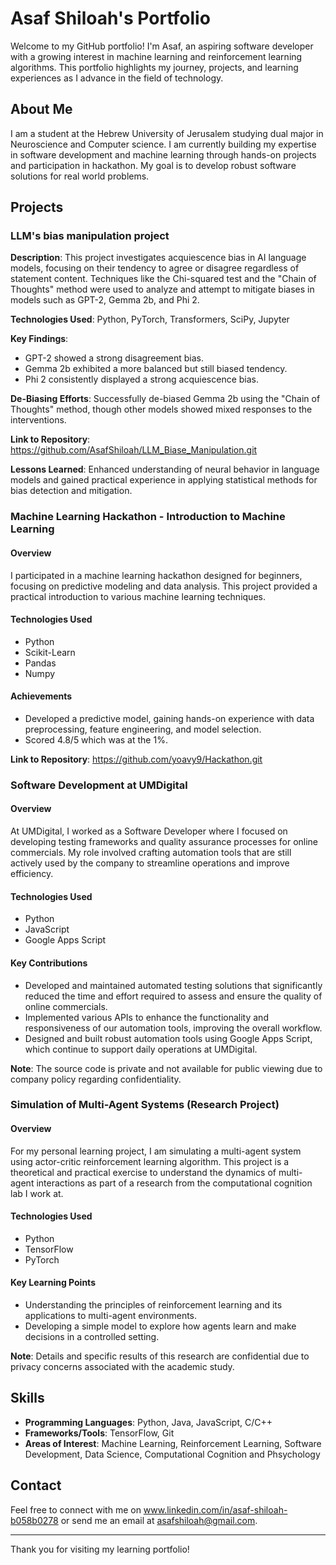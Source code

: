 # Asaf Shiloah's Portfolio

Welcome to my GitHub portfolio! I'm Asaf, an aspiring software developer with a growing interest in machine learning and reinforcement learning algorithms. This portfolio highlights my journey, projects, and learning experiences as I advance in the field of technology.

## About Me

I am a student at the Hebrew University of Jerusalem studying dual major in Neuroscience and Computer science. I am currently building my expertise in software development and machine learning through hands-on projects and participation in hackathon. My goal is to develop robust software solutions for real world problems.

## Projects

### LLM's bias manipulation project

**Description**: This project investigates acquiescence bias in AI language models, focusing on their tendency to agree or disagree regardless of statement content. Techniques like the Chi-squared test and the "Chain of Thoughts" method were used to analyze and attempt to mitigate biases in models such as GPT-2, Gemma 2b, and Phi 2.

**Technologies Used**: Python, PyTorch, Transformers, SciPy, Jupyter

**Key Findings**:
- GPT-2 showed a strong disagreement bias.
- Gemma 2b exhibited a more balanced but still biased tendency.
- Phi 2 consistently displayed a strong acquiescence bias.

**De-Biasing Efforts**: Successfully de-biased Gemma 2b using the "Chain of Thoughts" method, though other models showed mixed responses to the interventions.

**Link to Repository**: https://github.com/AsafShiloah/LLM_Biase_Manipulation.git

**Lessons Learned**: Enhanced understanding of neural behavior in language models and gained practical experience in applying statistical methods for bias detection and mitigation.



### Machine Learning Hackathon - Introduction to Machine Learning

#### Overview
I participated in a machine learning hackathon designed for beginners, focusing on predictive modeling and data analysis. This project provided a practical introduction to various machine learning techniques.

#### Technologies Used
- Python
- Scikit-Learn
- Pandas
- Numpy

#### Achievements
- Developed a predictive model, gaining hands-on experience with data preprocessing, feature engineering, and model selection.
- Scored 4.8/5 which was at the 1%.

**Link to Repository**: https://github.com/yoavy9/Hackathon.git

### Software Development at UMDigital

#### Overview
At UMDigital, I worked as a Software Developer where I focused on developing testing frameworks and quality assurance processes for online commercials. My role involved crafting automation tools that are still actively used by the company to streamline operations and improve efficiency.

#### Technologies Used
- Python
- JavaScript
- Google Apps Script

#### Key Contributions
- Developed and maintained automated testing solutions that significantly reduced the time and effort required to assess and ensure the quality of online commercials.
- Implemented various APIs to enhance the functionality and responsiveness of our automation tools, improving the overall workflow.
- Designed and built robust automation tools using Google Apps Script, which continue to support daily operations at UMDigital.

**Note**: The source code is private and not available for public viewing due to company policy regarding confidentiality.


### Simulation of Multi-Agent Systems (Research Project)

#### Overview
For my personal learning project, I am simulating a multi-agent system using actor-critic reinforcement learning algorithm. This project is a theoretical and practical exercise to understand the dynamics of multi-agent interactions as part of a research from the computational cognition lab I work at.

#### Technologies Used
- Python
- TensorFlow
- PyTorch

#### Key Learning Points
- Understanding the principles of reinforcement learning and its applications to multi-agent environments.
- Developing a simple model to explore how agents learn and make decisions in a controlled setting.

**Note**: Details and specific results of this research are confidential due to privacy concerns associated with the academic study.

## Skills

- **Programming Languages**: Python, Java, JavaScript, C/C++
- **Frameworks/Tools**: TensorFlow, Git
- **Areas of Interest**: Machine Learning, Reinforcement Learning, Software Development, Data Science, Computational Cognition and Phsychology
 
## Contact

Feel free to connect with me on www.linkedin.com/in/asaf-shiloah-b058b0278 or send me an email at asafshiloah@gmail.com.

---

Thank you for visiting my learning portfolio!
